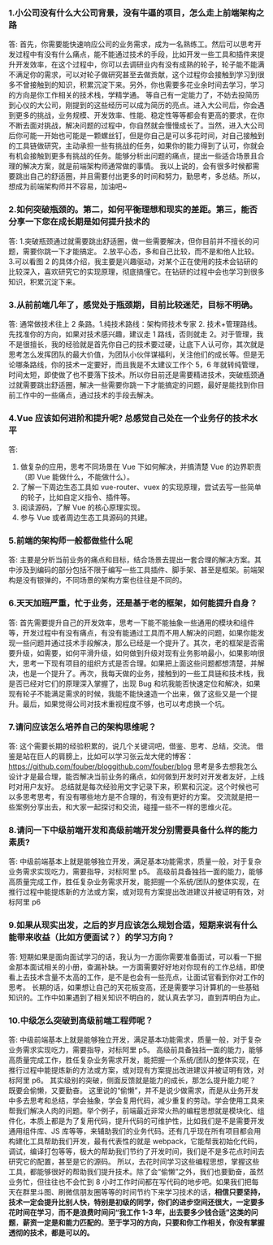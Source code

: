### 1.小公司没有什么大公司背景，没有牛逼的项目，怎么走上前端架构之路

答: 首先，你需要能快速响应公司的业务需求，成为一名熟练工。然后可以思考开发过程中有没有什么痛点，能不能通过技术的手段，比如开发一些工具和插件来提升开发效率，在这个过程中，你可以去调研业内有没有成熟的轮子，轮子能不能满不满足你的需求，可以对轮子做研究甚至去做贡献，这个过程你会接触到学习到很多不曾接触到的知识，积累沉淀下来。另外，你也需要多花业余时间去学习，学习的方向是你工作相关的技术栈，学精学通。
等自己有一定能力了，不妨去投简历到心仪的大公司，刚提到的这些经历可以成为简历的亮点。进入大公司后，你会遇到更多的挑战，业务规模、开发效率、性能、稳定性等等都会有更高的要求，在你不断去面对挑战，解决问题的过程中，你自然就会慢慢成长了。当然，进入大公司后你可能一开始也可能是一颗螺丝钉，但是你自己是可以多花时间，对自己接触到的工具链做研究，主动承担一些有挑战的任务，如果你的能力得到了认可，你就会有机会接触到更多有挑战的任务。能够分析出问题的痛点，提出一些适合场景且合理的解决方案，就是前端架构师通常做的事情。
我以上说的，会有很多时候都需要跳出自己的舒适圈，并且需要付出更多的时间和努力，勤思考，多总结。所以，想成为前端架构师并不容易，加油吧~

### 2.如何突破瓶颈的。第二，如何平衡理想和现实的差距。第三，能否分享一下您在成长期是如何提升技术的

答: 1.突破瓶颈通过就需要跳出舒适圈，做一些需要解决，但你目前并不擅长的问题，需要你跳一下才能搞定。 2.放平心态，多和自己比较，而不是和他人比较。 3.可以看图 2 的具体介绍，我主要是兴趣驱动，对某个正在使用的技术会钻研的比较深入，喜欢研究它的实现原理，彻底搞懂它。在钻研的过程中会也学习到很多知识，积累沉淀下来。

### 3.从前前端几年了，感觉处于瓶颈期，目前比较迷茫，目标不明确。

答: 通常做技术往上 2 条路。1.纯技术路线：架构师技术专家 2. 技术+管理路线。
先找准你的方向，如果对技术感兴趣，建议走 1 路线，否则就走 2。对于管理，我不是很擅长，我的经验就是首先你自己的技术要过硬，让底下人认可你，其次就是思考怎么发挥团队的最大价值，为团队小伙伴谋福利，关注他们的成长等。但是无论哪条路线，你的技术一定要好，而且我是不太建议工作个 5，6 年就转纯管理，时间太短，即使做了也不要落下技术。所以你目前还是需要精进技术，突破瓶颈通过就需要跳出舒适圈，解决一些需要你跳一下才能搞定的问题，最好是能找到你目前工作中的一些痛点，通过技术的手段去解决。

### 4.Vue 应该如何进阶和提升呢? 总感觉自己处在一个业务仔的技术水平

答:

1. 做复杂的应用，思考不同场景在 Vue 下如何解决，并搞清楚 Vue 的边界职责（即 Vue 能做什么，不能做什么）。
2. 了解一下周边生态工具如 vue-router、vuex 的实现原理，尝试去写一些简单的轮子，比如自定义指令、插件等。
3. 阅读源码，了解 Vue 的核心原理实现。
4. 参与 Vue 或者周边生态工具源码的共建。

### 5.前端的架构师一般都做些什么呢

答:
主要是分析当前业务的痛点和目标，结合场景去提出一套合理的解决方案。其中涉及到编码的部分包括不限于编写一些工具插件、脚手架、甚至是框架。前端架构是没有银弹的，不同场景的架构方案也往往是不同的。

### 6.天天加班严重，忙于业务，还是基于老的框架，如何能提升自身？

答: 首先需要提升自己的开发效率，思考一下能不能抽象一些通用的模块和组件等，开发过程中有没有痛点，有没有能通过工具而不用人解决的问题，如果你能发现一些问题并通过技术手段解决，那么已经是一个提升了。其次，老的框架是否需要升级，如需要，如何平滑升级，如何做到升级对现有业务影响最小，如果影响很大，思考一下现有项目的组织方式是否合理。如果把上面这些问题都想清楚，并解决，也是一个提升了。再次，我每天做的业务，接触到的一些工具链和技术栈，我是否已经对它们的原理深入掌握了，出现 Bug 和坑我能否快速定位和解决，如果现有轮子不能满足需求的时候，我能不能快速造一个出来，做了这些又是一个提升。最后，如果觉得公司对技术重视程度不够，也可以考虑换一个坑。

### 7.请问应该怎么培养自己的架构思维呢？

答: 这个需要长期的经验积累的，说几个关键词吧，借鉴、思考、总结，交流。
借鉴是站在巨人的肩膀上，比如可以学习张云龙大佬的博客：https://github.com/fouber/bloggithub.com/fouber/blog
思考是多去想我怎么设计才是最合理，能否解决当前业务的痛点，如何做到开发时对开发者友好，上线时对用户友好。
总结就是每次经验用文字记录下来，积累和沉淀。这个时候也可以多思考思考，有没有哪些地方是不合理的，有没有更好的方案。
交流就是把一些案例分享出去，和大家一起探讨和交流，碰撞一些不一样的思维火花。

### 8.请问一下中级前端开发和高级前端开发分别需要具备什么样的能力素质?

答: 中级前端基本上就是能够独立开发，满足基本功能需求，质量一般，对于复杂业务需求实现吃力，需要指导，对标阿里 p5。
高级前具备独挡一面的能力，能够高质量完成工作，胜任复杂业务需求开发，能把握一个系统/团队的整体实现，在推行过程中能提炼新的方法或方案，或对现有方案提出改进建议并被证明有效，对标阿里 p6

### 9.如果从现实出发，之后的岁月应该怎么规划合适，短期来说有什么能带来收益（比如方便面试？）的学习方向？

答: 短期如果是面向面试学习的话，我认为一方面你需要准备面试，可以看一下掘金那本面试相关的小册，查漏补缺。一方面需要好好地对你现有的工作总结，即使看上去技术含量不太高的工作，是不是也会有一些亮点，让面试官看到你对工作的思考。
长期的话，如果想让自己的天花板变高，还是需要学习计算机的一些基础知识的。工作中如果遇到了相关知识不明白的，就认真去学习，直到弄明白为止。

### 10.中级怎么突破到高级前端工程师呢？

答: 中级前端基本上就是能够独立开发，满足基本功能需求，质量一般，对于复杂业务需求实现吃力，需要指导，对标阿里 p5。
高级前具备独挡一面的能力，能够高质量完成工作，胜任复杂业务需求开发，能把握一个系统/团队的整体实现，在推行过程中能提炼新的方法或方案，或对现有方案提出改进建议并被证明有效，对标阿里 p6。
其实级别的突破，侧面反馈就是能力的成长，那怎么提升能力呢？
既要会偷懒，又要勤奋。
这里说的“偷懒”，并不是说少做需求，而是从业务开发中多去思考和总结，学会抽象，学会复用代码，减少重复的劳动。学会使用工具来帮我们解决人肉的问题。举个例子，前端最近非常火热的编程思想就是模块化、组件化，本质上都是为了复用代码，提升代码的可维护性，比如我们是不是需要开发通用组件库、JS 库等等，来辅助我们的业务代码。还有几乎现在所有项目都会用构建化工具帮助我们开发，最有代表性的就是 webpack，它能帮我初始化代码，调试，编译打包等等，极大的帮助我们节约了开发时间，我们是不是多花点时间去研究它的配置，甚至是它的源码。
所以，去花时间学习这些编程思想，掌握这些工具，都能够很好的帮助我们提升技术。除了会“偷懒”之外，我们也要勤奋，虽然业务忙，但往往也不会忙到 8 小时工作时间都在写代码的地步吧。如果我们把每天在群里斗图、刷微信朋友圈等等的时间节约下来学习技术的话，**相信只要坚持，技术一定会提升比别人快，特别是初级的同学，你们的进步空间还很大，一定要多花时间在学习**，**而不是浪费时间问“我工作 1-3 年，出去要多少钱合适”这类的问题**，**薪资一定是和能力匹配的**。**至于学习的方向，只要和你工作相关，你没有掌握透彻的技术，都是可以的。**
